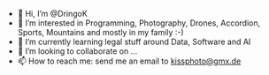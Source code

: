 - 👋 Hi, I’m @DringoK
- 👀 I’m interested in Programming, Photography, Drones, Accordion, Sports, Mountains and mostly in my family :-)
- 🌱 I’m currently learning legal stuff around Data, Software and AI
- 💞️ I’m looking to collaborate on ...
- 📫 How to reach me: send me an email to kissphoto@gmx.de

<!---
DringoK/DringoK is a ✨ special ✨ repository because its `README.md` (this file) appears on your GitHub profile.
You can click the Preview link to take a look at your changes.
--->
